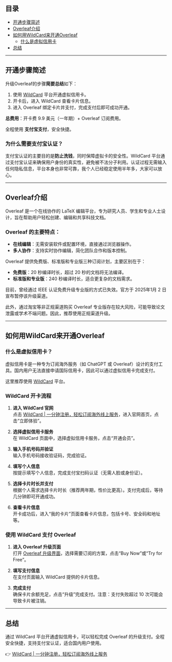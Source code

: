 ## 目录
- [开通步骤简述](#开通步骤简述)
- [Overleaf介绍](#overleaf介绍)
- [如何用WildCard来开通Overleaf](#如何用wildcard来开通overleaf)
  - [什么是虚拟信用卡](#什么是虚拟信用卡)
- [总结](#总结)

---

## 开通步骤简述

升级Overleaf的步骤**简要总结**如下：

1. 使用 [WildCard](https://bit.ly/bewildcard) 平台开通虚拟信用卡。
2. 开卡后，进入 WildCard 查看卡片信息。
3. 进入 Overleaf 绑定卡片并支付，完成支付后即可成功开通。

**总费用**：开卡费 9.9 美元（一年期）+ Overleaf 订阅费用。

全程使用 **支付宝支付**，安全快捷。

### 为什么需要支付宝认证？

支付宝认证的主要目的是**防止洗钱**，同时保障虚拟卡的安全性。WildCard 平台通过支付宝认证来确保用户身份的真实性，避免被不法分子利用。认证过程无需输入任何隐私信息，平台本身也非常可靠，我个人已经稳定使用半年多，大家可以放心。

---

## Overleaf介绍

Overleaf 是一个在线协作的 LaTeX 编辑平台，专为研究人员、学生和专业人士设计，旨在帮助用户轻松创建、编辑和共享科技文档。

### Overleaf 的主要特点：
- **在线编辑**：无需安装软件或配置环境，直接通过浏览器操作。
- **多人协作**：支持实时协作编辑，简化团队合作和版本控制。

Overleaf 提供免费版、标准版和专业版三种订阅计划，主要区别在于：
- **免费版**：20 秒编译时长，超过 20 秒的文档将无法编译。
- **标准版和专业版**：240 秒编译时长，适合更复杂的文档需求。

目前，曾经通过 IEEE 认证免费升级专业版的方式已失效。官方于 2025年1月 2 日宣布暂停该升级渠道。

此外，通过淘宝等非正规渠道购买 Overleaf 专业版存在较大风险，可能导致论文泄露或学术不端问题。因此，推荐使用正规渠道升级。

---

## 如何用WildCard来开通Overleaf

### 什么是虚拟信用卡？

虚拟信用卡是一种专为订阅海外服务（如 ChatGPT 或 Overleaf）设计的支付工具。国内用户无法直接申请国际信用卡，因此可以通过虚拟信用卡完成支付。

这里推荐使用 [WildCard](https://bit.ly/bewildcard) 平台。

### WildCard 开卡流程

1. **进入 WildCard 官网**  
   点击 [WildCard | 一分钟注册，轻松订阅海外线上服务](https://bit.ly/bewildcard)，进入官网首页，点击“立即体验”。

2. **选择虚拟信用卡服务**  
   在 WildCard 页面中，选择虚拟信用卡服务，点击“开通会员”。

3. **输入手机号码并验证**  
   输入手机号码接收验证码，完成验证。

4. **填写个人信息**  
   按提示填写个人信息，完成支付宝扫码认证（无需人脸或身份证）。

5. **选择卡片时长并支付**  
   根据个人需求选择卡片时长（推荐两年期，性价比更高）。支付完成后，等待几分钟即可开通成功。

6. **查看卡片信息**  
   开卡成功后，进入“我的卡片”页面查看卡片信息，包括卡号、安全码和地址等。

### 使用 WildCard 支付 Overleaf

1. **进入 Overleaf 升级页面**  
   打开 [Overleaf 升级界面](https://bit.ly/bewildcard)，选择需要订阅的方案，点击“Buy Now”或“Try for Free”。

2. **填写支付信息**  
   在支付页面输入 WildCard 提供的卡片信息。

3. **完成支付**  
   确保卡片余额充足，点击“升级”完成支付。注意：支付失败超过 10 次可能会导致卡片被注销。

---

## 总结

通过 WildCard 平台开通虚拟信用卡，可以轻松完成 Overleaf 的升级支付。全程安全快捷，支持支付宝认证，适合国内用户使用。

👉 [WildCard | 一分钟注册，轻松订阅海外线上服务](https://bit.ly/bewildcard)